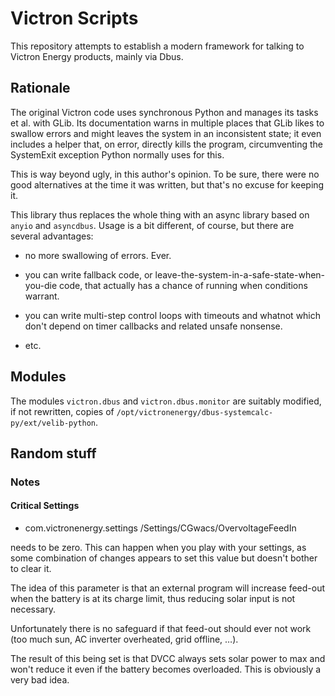 # Victron Scripts

This repository attempts to establish a modern framework for talking to
Victron Energy products, mainly via Dbus.

## Rationale

The original Victron code uses synchronous Python and manages its
tasks et al. with GLib. Its documentation warns in multiple places
that GLib likes to swallow errors and might leaves the system in an
inconsistent state; it even includes a helper that, on error, directly
kills the program, circumventing the SystemExit exception Python
normally uses for this.

This is way beyond ugly, in this author's opinion. To be sure, there
were no good alternatives at the time it was written, but that's no
excuse for keeping it.

This library thus replaces the whole thing with an async library based on `anyio`
and `asyncdbus`. Usage is a bit different, of course, but there are several
advantages:

* no more swallowing of errors. Ever.

* you can write fallback code, or leave-the-system-in-a-safe-state-when-you-die
  code, that actually has a chance of running when conditions warrant.

* you can write multi-step control loops with timeouts and whatnot
  which don't depend on timer callbacks and related unsafe nonsense.

* etc.

## Modules

The modules `victron.dbus` and `victron.dbus.monitor` are suitably modified,
if not rewritten, copies of `/opt/victronenergy/dbus-systemcalc-py/ext/velib-python`.

## Random stuff

### Notes

#### Critical Settings

* com.victronenergy.settings /Settings/CGwacs/OvervoltageFeedIn

needs to be zero. This can happen when you play with your settings,
as some combination of changes appears to set this value but doesn't
bother to clear it.

The idea of this parameter is that an external program will increase
feed-out when the battery is at its charge limit, thus reducing solar
input is not necessary.

Unfortunately there is no safeguard if that feed-out should ever
not work (too much sun, AC inverter overheated, grid offline, …).

The result of this being set is that DVCC always sets solar power to
max and won't reduce it even if the battery becomes overloaded.
This is obviously a very bad idea.

